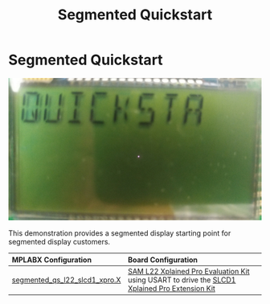 ﻿---
parent: Example Applications
title: Segmented Quickstart
nav_order: 3
---

# Segmented Quickstart

![](./../../docs/html/segmented_qs_l22_xpro_slcd_run.jpg)

This demonstration provides a segmented display starting point for segmented display customers.

|MPLABX Configuration|Board Configuration|
|:-------------------|:------------------|
|[segmented_qs_l22_slcd1_xpro.X](./firmware/segmented_qs_l22_slcd1_xpro.X/readme.md)|[SAM L22 Xplained Pro Evaluation Kit](https://www.microchip.com/developmenttools/ProductDetails/PartNO/ATSAML22-XPRO-B) using USART to drive the [SLCD1 Xplained Pro Extension Kit](https://www.microchip.com/DevelopmentTools/ProductDetails/PartNO/ATSLCD1-XPRO)|




